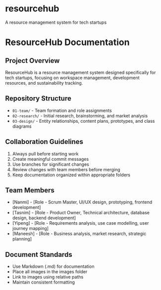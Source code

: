 # resourcehub
A resource management system for tech startups

# ResourceHub Documentation

## Project Overview
ResourceHub is a resource management system designed specifically for tech startups, focusing on workspace management, development resources, and sustainability tracking.

## Repository Structure
- `01-team/` - Team formation and role assignments
- `02-research/` - Initial research, brainstorming, and market analysis
- `03-design/` - Entity relationships, content plans, prototypes, and class diagrams

## Collaboration Guidelines
1. Always pull before starting work
2. Create meaningful commit messages
3. Use branches for significant changes
4. Review changes with team members before merging
5. Keep documentation organized within appropriate folders

## Team Members
- [Nanmi] - [Role - Scrum Master, UI/UX design, prototyping, frontend development]
- [Tasnim] - [Role - Product Owner, Technical architecture, database design, backend development]
- [Yipeng] - [Role - Requirements analysis, use case modelling, user journey mapping]
- [Maneesh] - [Role - Business analysis, market research, strategic planning]

## Document Standards
- Use Markdown (.md) for documentation
- Place all images in the images folder
- Link to images using relative paths
- Maintain consistent formatting